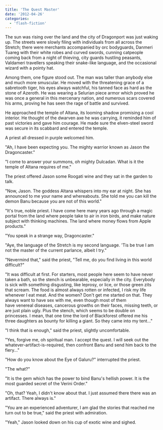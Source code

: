 ```yaml
---
title: 'The Quest Master'
date: '2012-04-26'
categories:
  - 'flash-fiction'
---
```


The sun was rising over the land and the city of Dragonport was just waking up.
The streets were slowly filing with individuals from all across the Stretch;
there were merchants accompanied by orc bodyguards, Danmeri Tuareg with their
white robes and curved swords, cunning catpeople coming back from a night of
thieving, city guards hustling peasants, Valdameri travellers speaking their
snake-like language, and the occasional wizard with a pointy hat.

<!-- truncate -->

Among them, one figure stood out. The man was taller than anybody else and much
more smuscular. He moved with the threatening grace of a sabretooth tiger, his
eyes always watchful, his tanned face as hard as the stone of Azeroth. He was
wearing a Selurian piece armor which proved he was once a general in this
mercenary nation, and numerous scars covered his arms, proving he has seen the
rage of battle and survived.

He approached the temple of Altana, its looming shadow promising a cool
interior. He thought of the dwarven axe he was carrying, it reminded him of past
victories and gave him courage. He made sure the elven-steel sword was secure in
its scabbard and entered the temple.

A priest all dressed in purple welcomed him.

"Ah, I have been expecting you. The mighty warrior known as Jason the
Dragoncaster."

"I come to answer your summons, oh mighty Dulcadan. What is it the temple of
Altana requires of me."

The priest offered Jason some Roogati wine and they sat in the garden to talk.

"Now, Jason. The goddess Altana whispers into my ear at night. She has announced
to me your name and whereabouts. She told me you can kill the demon Banu because
you are not of this world."

"It's true, noble priest. I have come here many years ago through a magic portal
from the land where people take to air in iron birds, and make nature subject
with thinking machines. The land where money flows from Apple products."

"You speak in a strange way, Dragoncaster."

"Aye, the language of the Stretch is my second language. 'Tis be true I am not
the master of the current parlance, albeit I try."

"Nevermind that," said the priest, "Tell me, do you find living in this world
difficult?"

"It was difficult at first. For starters, most people here seem to have never
taken a bath, so the stench is unbearable, especially in the city. Everybody is
sick with something disgusting, like leprosy, or lice, or those green zits that
scream. The food is almost always rotten or infected, I risk my life whenever I
eat meat. And the women? Don't get me started on that. They always want to have
sex with me, even though most of them have venereal diseases, cancerous growths
on their faces, missing teeth, or are just plain ugly. Plus the stench, which
seems to be double on princesses. I mean, that one time the lord of Blackforest
offered me his three daughters as bounty for killing a giant. So they came into
my tent..."

"I think that is enough," said the priest, slightly uncomfortable.

"Yes, forgive me, oh spiritual man. I accept the quest. I will seek out the
whatever-artifact-is-required, then confront Banu and send him back to the
fiery..."

"How do you know about the Eye of Galuru?" interrupted the priest.

"The what?"

"It is the gem which has the power to bind Banu's hellish power. It is the most
guarded secret of the Verini Order."

"Oh, that? Yeah, I didn't know about that. I just assumed there there was an
artifact. There always is."

"You are an experienced adventurer, I am glad the stories that reached me turn
out to be true," said the priest with admiration.

"Yeah," Jason looked down on his cup of exotic wine and sighed.
